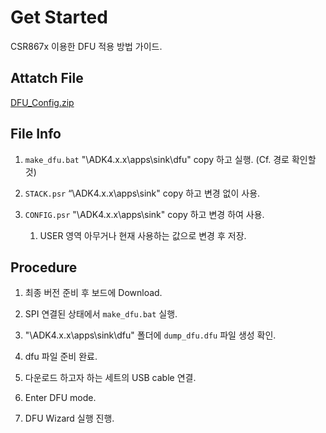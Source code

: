 # Get Started
CSR867x 이용한 DFU 적용 방법 가이드.

## Attatch File
[DFU_Config.zip]()

## File Info
1. `make_dfu.bat` "\ADK4.x.x\apps\sink\dfu\" copy 하고 실행. (Cf. 경로 확인할 것)

1. `STACK.psr` “\ADK4.x.x\apps\sink\" copy 하고 변경 없이 사용.

1. `CONFIG.psr` "\ADK4.x.x\apps\sink\" copy 하고 변경 하여 사용.

   1. USER 영역 아무거나 현재 사용하는 값으로 변경 후 저장.
   
## Procedure
1. 최종 버전 준비 후 보드에 Download.

1. SPI 연결된 상태에서 `make_dfu.bat` 실행.

1. "\ADK4.x.x\apps\sink\dfu\" 폴더에 `dump_dfu.dfu` 파일 생성 확인.

1. dfu 파일 준비 완료.

1. 다운로드 하고자 하는 세트의 USB cable 연결.

1. Enter DFU mode.

1. DFU Wizard 실행 진행.
